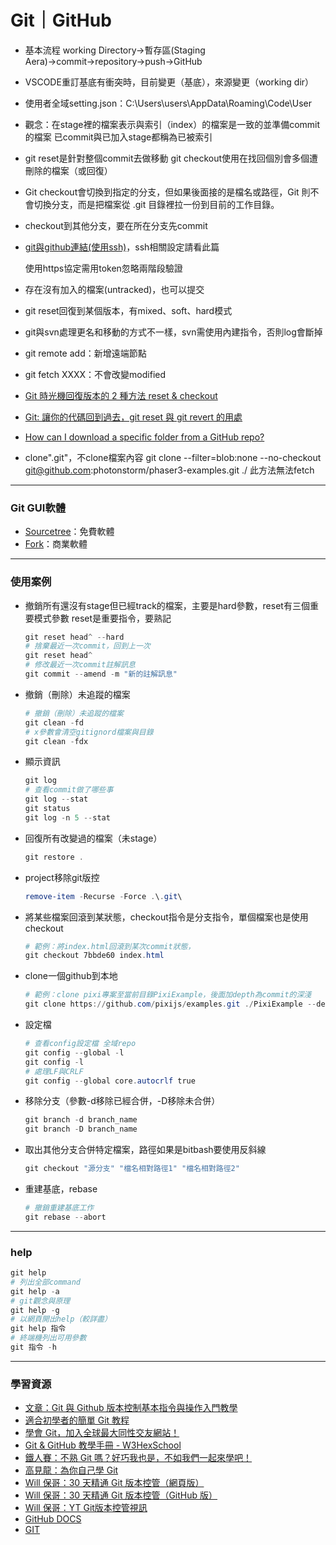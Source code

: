 # Git｜GitHub

- 基本流程
working Directory→暫存區(Staging Aera)→commit→repository→push→GitHub
- VSCODE重訂基底有衝突時，目前變更（基底），來源變更（working dir）
- 使用者全域setting.json：C:\Users\users\AppData\Roaming\Code\User
- 觀念：在stage裡的檔案表示與索引（index）的檔案是一致的並準備commit的檔案
已commit與已加入stage都稱為已被索引
- git reset是針對整個commit去做移動
git checkout使用在找回個別會多個遭刪除的檔案（或回復）
- Git checkout會切換到指定的分支，但如果後面接的是檔名或路徑，Git 則不會切換分支，而是把檔案從 .git 目錄裡拉一份到目前的工作目錄。
- checkout到其他分支，要在所在分支先commit
- [git與github連結(使用ssh)](https://docs.github.com/en/authentication/connecting-to-github-with-ssh/about-ssh)，ssh相關設定請看此篇
    
    使用https協定需用token忽略兩階段驗證
    
- 存在沒有加入的檔案(untracked)，也可以提交
- git reset回復到某個版本，有mixed、soft、hard模式
- git與svn處理更名和移動的方式不一樣，svn需使用內建指令，否則log會斷掉
- git remote add：新增遠端節點
- git fetch XXXX：不會改變modified
- [Git 時光機回復版本的 2 種方法 reset & checkout](https://www.maxlist.xyz/2020/05/03/git-reset-checkout/)
- [Git: 讓你的代碼回到過去，git reset 與 git revert 的用處](https://roykwokcode.medium.com/%E8%AE%93%E4%BD%A0%E7%9A%84%E4%BB%A3%E7%A2%BC%E5%9B%9E%E5%88%B0%E9%81%8E%E5%8E%BB-git-reset-%E8%88%87-git-revert-%E7%9A%84%E7%94%A8%E8%99%95-6ba4b7545690)
- [How can I download a specific folder from a GitHub repo?](https://github.community/t/how-can-i-download-a-specific-folder-from-a-github-repo/278/1)
- clone".git"，不clone檔案內容
git clone --filter=blob:none --no-checkout git@github.com:photonstorm/phaser3-examples.git ./
此方法無法fetch

---

### Git GUI軟體

- [Sourcetree](https://www.sourcetreeapp.com/)：免費軟體
- [Fork](https://git-fork.com/)：商業軟體

---

### 使用案例

- 撤銷所有還沒有stage但已經track的檔案，主要是hard參數，reset有三個重要模式參數
reset是重要指令，要熟記
    
    ```powershell
    git reset head^ --hard
    # 捨棄最近一次commit，回到上一次
    git reset head^
    # 修改最近一次commit註解訊息
    git commit --amend -m "新的註解訊息"
    ```
    
- 撤銷（刪除）未追蹤的檔案
    
    ```powershell
    # 撤銷（刪除）未追蹤的檔案
    git clean -fd
    # x參數會清空gitignord檔案與目錄
    git clean -fdx
    ```
    

- 顯示資訊
    
    ```powershell
    git log
    # 查看commit做了哪些事
    git log --stat
    git status
    git log -n 5 --stat
    ```
    
- 回復所有改變過的檔案（未stage）
    
    ```powershell
    git restore .
    ```
    
- project移除git版控
    
    ```powershell
    remove-item -Recurse -Force .\.git\
    ```
    
- 將某些檔案回滾到某狀態，checkout指令是分支指令，單個檔案也是使用checkout
    
    ```powershell
    # 範例：將index.html回滾到某次commit狀態，
    git checkout 7bbde60 index.html
    ```
    
- clone一個github到本地
    
    ```powershell
    # 範例：clone pixi專案至當前目錄PixiExample，後面加depth為commit的深淺
    git clone https://github.com/pixijs/examples.git ./PixiExample --depth 1
    ```
    
- 設定檔
    
    ```powershell
    # 查看config設定檔 全域repo
    git config --global -l
    git config -l
    # 處理LF與CRLF
    git config --global core.autocrlf true
    ```
    
- 移除分支（參數-d移除已經合併，-D移除未合併）
    
    ```powershell
    git branch -d branch_name
    git branch -D branch_name
    ```
    
- 取出其他分支合併特定檔案，路徑如果是bitbash要使用反斜線
    
    ```powershell
    git checkout "源分支" "檔名相對路徑1" "檔名相對路徑2"
    ```
    
- 重建基底，rebase
    
    ```powershell
    # 撤銷重建基底工作
    git rebase --abort
    ```
    

---

### help

```powershell
git help
# 列出全部command
git help -a
# git觀念與原理
git help -g
# 以網頁開出help（較詳盡）
git help 指令
# 終端機列出可用參數
git 指令 -h
```

---

### 學習資源

- [文章：Git 與 Github 版本控制基本指令與操作入門教學](https://blog.techbridge.cc/2018/01/17/learning-programming-and-coding-with-python-git-and-github-tutorial/)
- [適合初學者的簡單 Git 教程](https://nulab.com/zh-tw/learn/software-development/git-tutorial/)
- [學會 Git，加入全球最大同性交友網站！](https://kopu.chat/coding/#git)
- [Git & GitHub 教學手冊 - W3HexSchool](https://w3c.hexschool.com/git/7ca21e02)
- [鐵人賽：不熟 Git 嗎？好巧我也是，不如我們一起來學吧！](https://ithelp.ithome.com.tw/users/20162483/ironman/6374)
- [高見龍：為你自己學 Git](https://gitbook.tw/)
- [Will 保哥：30 天精通 Git 版本控管（網頁版）](https://doggy8088.github.io/Learn-Git-in-30-days/)
- [Will 保哥：30 天精通 Git 版本控管（GitHub 版）](https://github.com/doggy8088/Learn-Git-in-30-days)
- [Will 保哥：YT Git版本控管視訊](https://www.youtube.com/watch?v=E_Nd0anNI6M&list=PL_dAxk7-NoFvcn8NRVgvwX1aLh_LrGpG0)
- [GitHub DOCS](https://docs.github.com/en)
- [GIT](https://git-scm.com/)